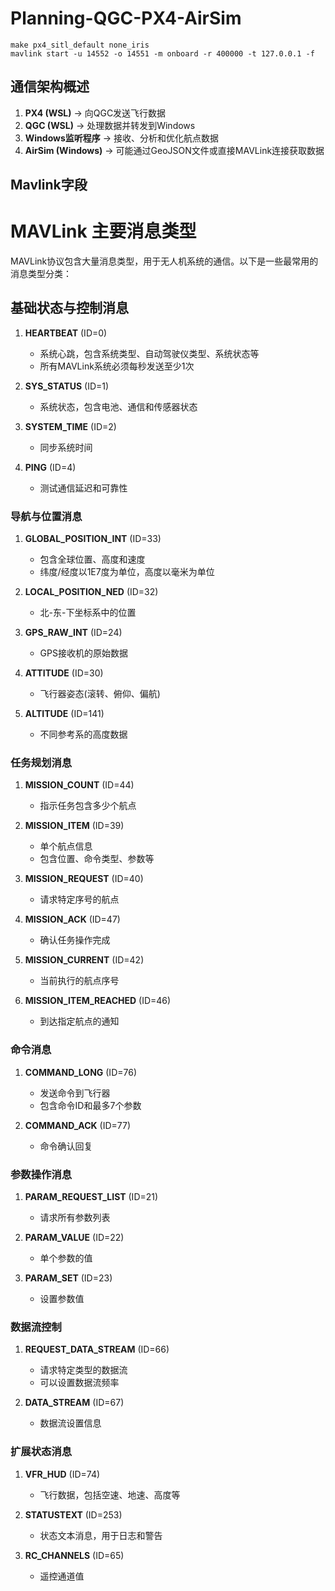 # Planning-QGC-PX4-AirSim

```shell
make px4_sitl_default none_iris
mavlink start -u 14552 -o 14551 -m onboard -r 400000 -t 127.0.0.1 -f
```


## 通信架构概述

1. **PX4 (WSL)** → 向QGC发送飞行数据
2. **QGC (WSL)** → 处理数据并转发到Windows
3. **Windows监听程序** → 接收、分析和优化航点数据
4. **AirSim (Windows)** → 可能通过GeoJSON文件或直接MAVLink连接获取数据

## Mavlink字段

# MAVLink 主要消息类型

MAVLink协议包含大量消息类型，用于无人机系统的通信。以下是一些最常用的消息类型分类：

## 基础状态与控制消息

1. **HEARTBEAT** (ID=0)
   - 系统心跳，包含系统类型、自动驾驶仪类型、系统状态等
   - 所有MAVLink系统必须每秒发送至少1次

2. **SYS_STATUS** (ID=1)
   - 系统状态，包含电池、通信和传感器状态

3. **SYSTEM_TIME** (ID=2)
   - 同步系统时间

4. **PING** (ID=4)
   - 测试通信延迟和可靠性

### 导航与位置消息

1. **GLOBAL_POSITION_INT** (ID=33)
   - 包含全球位置、高度和速度
   - 纬度/经度以1E7度为单位，高度以毫米为单位

2. **LOCAL_POSITION_NED** (ID=32)
   - 北-东-下坐标系中的位置

3. **GPS_RAW_INT** (ID=24)
   - GPS接收机的原始数据

4. **ATTITUDE** (ID=30)
   - 飞行器姿态(滚转、俯仰、偏航)

5. **ALTITUDE** (ID=141)
   - 不同参考系的高度数据

### 任务规划消息

1. **MISSION_COUNT** (ID=44)
   - 指示任务包含多少个航点

2. **MISSION_ITEM** (ID=39)
   - 单个航点信息
   - 包含位置、命令类型、参数等

3. **MISSION_REQUEST** (ID=40)
   - 请求特定序号的航点

4. **MISSION_ACK** (ID=47)
   - 确认任务操作完成

5. **MISSION_CURRENT** (ID=42)
   - 当前执行的航点序号

6. **MISSION_ITEM_REACHED** (ID=46)
   - 到达指定航点的通知

### 命令消息

1. **COMMAND_LONG** (ID=76)
   - 发送命令到飞行器
   - 包含命令ID和最多7个参数

2. **COMMAND_ACK** (ID=77)
   - 命令确认回复

### 参数操作消息

1. **PARAM_REQUEST_LIST** (ID=21)
   - 请求所有参数列表

2. **PARAM_VALUE** (ID=22)
   - 单个参数的值

3. **PARAM_SET** (ID=23)
   - 设置参数值

### 数据流控制

1. **REQUEST_DATA_STREAM** (ID=66)
   - 请求特定类型的数据流
   - 可以设置数据流频率

2. **DATA_STREAM** (ID=67)
   - 数据流设置信息

### 扩展状态消息

1. **VFR_HUD** (ID=74)
   - 飞行数据，包括空速、地速、高度等

2. **STATUSTEXT** (ID=253)
   - 状态文本消息，用于日志和警告

3. **RC_CHANNELS** (ID=65)
   - 遥控通道值
